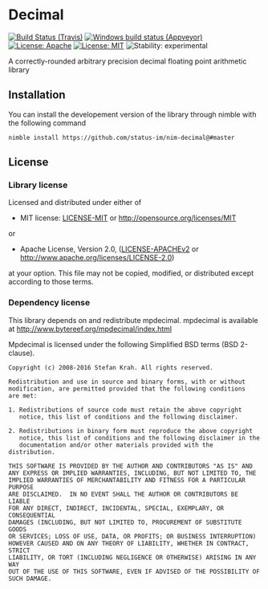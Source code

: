 # Decimal

[![Build Status (Travis)](https://img.shields.io/travis/status-im/nim-decimal/master.svg?label=Linux%20/%20macOS "Linux/macOS build status (Travis)")](https://travis-ci.org/status-im/nim-decimal)
[![Windows build status (Appveyor)](https://img.shields.io/appveyor/ci/nimbus/nim-decimal/master.svg?label=Windows "Windows build status (Appveyor)")](https://ci.appveyor.com/project/nimbus/nim-decimal)
[![License: Apache](https://img.shields.io/badge/License-Apache%202.0-blue.svg)](https://opensource.org/licenses/Apache-2.0)
[![License: MIT](https://img.shields.io/badge/License-MIT-blue.svg)](https://opensource.org/licenses/MIT)
![Stability: experimental](https://img.shields.io/badge/stability-experimental-orange.svg)

A correctly-rounded arbitrary precision decimal floating point arithmetic library

## Installation

You can install the developement version of the library through nimble with the following command
```
nimble install https://github.com/status-im/nim-decimal@#master
```

## License

### Library license

Licensed and distributed under either of

* MIT license: [LICENSE-MIT](LICENSE-MIT) or http://opensource.org/licenses/MIT

or

* Apache License, Version 2.0, ([LICENSE-APACHEv2](LICENSE-APACHEv2) or http://www.apache.org/licenses/LICENSE-2.0)

at your option. This file may not be copied, modified, or distributed except according to those terms.

### Dependency license

This library depends on and redistribute mpdecimal.
mpdecimal is available at http://www.bytereef.org/mpdecimal/index.html

Mpdecimal is licensed under the following Simplified BSD terms (BSD 2-clause).


```
Copyright (c) 2008-2016 Stefan Krah. All rights reserved.

Redistribution and use in source and binary forms, with or without
modification, are permitted provided that the following conditions
are met:

1. Redistributions of source code must retain the above copyright
   notice, this list of conditions and the following disclaimer.

2. Redistributions in binary form must reproduce the above copyright
   notice, this list of conditions and the following disclaimer in the
   documentation and/or other materials provided with the distribution.

THIS SOFTWARE IS PROVIDED BY THE AUTHOR AND CONTRIBUTORS "AS IS" AND
ANY EXPRESS OR IMPLIED WARRANTIES, INCLUDING, BUT NOT LIMITED TO, THE
IMPLIED WARRANTIES OF MERCHANTABILITY AND FITNESS FOR A PARTICULAR PURPOSE
ARE DISCLAIMED.  IN NO EVENT SHALL THE AUTHOR OR CONTRIBUTORS BE LIABLE
FOR ANY DIRECT, INDIRECT, INCIDENTAL, SPECIAL, EXEMPLARY, OR CONSEQUENTIAL
DAMAGES (INCLUDING, BUT NOT LIMITED TO, PROCUREMENT OF SUBSTITUTE GOODS
OR SERVICES; LOSS OF USE, DATA, OR PROFITS; OR BUSINESS INTERRUPTION)
HOWEVER CAUSED AND ON ANY THEORY OF LIABILITY, WHETHER IN CONTRACT, STRICT
LIABILITY, OR TORT (INCLUDING NEGLIGENCE OR OTHERWISE) ARISING IN ANY WAY
OUT OF THE USE OF THIS SOFTWARE, EVEN IF ADVISED OF THE POSSIBILITY OF
SUCH DAMAGE.

```

